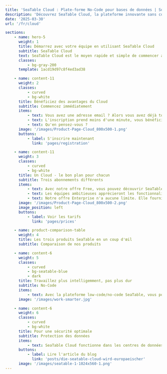 ```yaml
---
title: 'SeaTable Cloud : Plate-forme No-Code pour bases de données | Solution Cloud'
description: 'Découvrez SeaTable Cloud, la plateforme innovante sans code. Sans aucune connaissance en programmation, vous pouvez développer des solutions sur mesure.'
date: '2025-03-30'
url: '/fr/cloud'

sections:
    - name: hero-5
      weight: 1
      title: Démarrez avec votre équipe en utilisant SeaTable Cloud
      subtitle: SeaTable Cloud
      text: SeaTable Cloud est le moyen rapide et simple de commencer avec la plateforme low-code SeaTable. En quelques minutes, vous et votre équipe pouvez développer des processus efficaces et simplifier votre travail.
      classes:
          - bg-gray-200
      template: 1acd19d97c8f4ed3ad38

    - name: content-11
      weight: 2
      classes:
          - curved
          - bg-white
      title: Bénéficiez des avantages du Cloud
      subtitle: Commencez immédiatement
      items:
          - text: Vous avez une adresse email ? Alors vous avez déjà tout ce qu'il vous faut pour commencer avec SeaTable.
          - text: L'inscription prend moins d'une minute, vous bénéficiez de coûts transparents, pouvez évoluer selon vos besoins et n'avez rien à gérer.
          - text: Qu'en pensez-vous ?
      image: '/images/Product-Page-Cloud_800x500-1.png'
      buttons:
          - label: S'inscrire maintenant
            link: 'pages/registration'

    - name: content-11
      weight: 3
      classes:
          - curved
          - bg-white
      title: Un Cloud - le bon plan pour chacun
      subtitle: Trois abonnements différents
      items:
          - text: Avec notre offre Free, vous pouvez découvrir SeaTable gratuitement.
          - text: Les équipes ambitieuses apprécieront les fonctionnalités supplémentaires et limites plus élevées de l'offre Pro, à partir de 7€ par mois et par utilisateur.
          - text: Notre offre Enterprise n'a aucune limite. Elle fournit la plateforme parfaite pour tous vos défis.
      image: '/images/Product-Page-Cloud_800x500-2.png'
      image_position: left
      buttons:
          - label: Voir les tarifs
            link: 'pages/prices'

    - name: product-comparison-table
      weight: 4
      title: Les trois produits SeaTable en un coup d'œil
      subtitle: Comparaison de nos produits

    - name: content-6
      weight: 5
      classes:
          - curved
          - bg-seatable-blue
          - dark
      title: Travaillez plus intelligemment, pas plus dur
      subtitle: No-Code
      items:
          - text: Avec la plateforme low-code/no-code SeaTable, vous pouvez développer des processus et solutions efficaces pour un travail plus rapide et simple. SeaTable est aussi simple qu'Excel mais avec la puissance d'une base de données.
      image: '/images/work-smarter.jpg'

    - name: content-6
      weight: 6
      classes:
          - curved
          - bg-white
      title: Pour une sécurité optimale
      subtitle: Protection des données
      items:
          - text: SeaTable Cloud fonctionne dans les centres de données allemands certifiés du fournisseur suisse Exoscale. Nous avons tourné le dos aux prestataires de services américains.
      buttons:
          - label: Lire l'article du blog
            link: 'posts/die-seatable-cloud-wird-europaeischer'
      image: '/images/seatable-1-1024x560-1.png'
---
```

